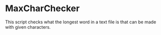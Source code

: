 # MaxCharChecker
This script checks what the longest word in a text file is that can be made with given characters. 
